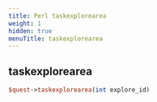 ```yaml
---
title: Perl taskexplorearea
weight: 1
hidden: true
menuTitle: taskexplorearea
---
```

## taskexplorearea
```perl
$quest->taskexplorearea(int explore_id)
```